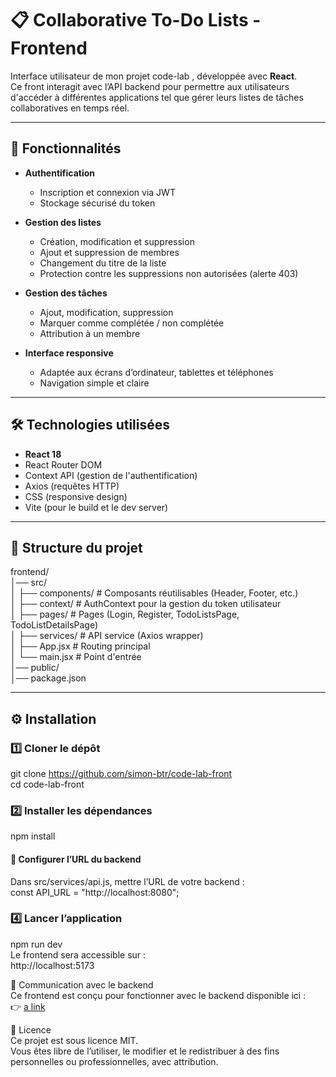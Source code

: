 # 📋 Collaborative To-Do Lists - Frontend

Interface utilisateur de mon projet code-lab , développée avec **React**.  
Ce front interagit avec l’API backend pour permettre aux utilisateurs d'accéder à différentes applications tel que gérer leurs listes de tâches collaboratives en temps réel.

---

## 🚀 Fonctionnalités

- **Authentification**
  - Inscription et connexion via JWT
  - Stockage sécurisé du token

- **Gestion des listes**
  - Création, modification et suppression
  - Ajout et suppression de membres
  - Changement du titre de la liste
  - Protection contre les suppressions non autorisées (alerte 403)

- **Gestion des tâches**
  - Ajout, modification, suppression
  - Marquer comme complétée / non complétée
  - Attribution à un membre

- **Interface responsive**
  - Adaptée aux écrans d’ordinateur, tablettes et téléphones
  - Navigation simple et claire

---

## 🛠️ Technologies utilisées

- **React 18**
- React Router DOM
- Context API (gestion de l'authentification)
- Axios (requêtes HTTP)
- CSS (responsive design)
- Vite (pour le build et le dev server)

---

## 📂 Structure du projet

frontend/  
│── src/  
│ ├── components/ # Composants réutilisables (Header, Footer, etc.)  
│ ├── context/ # AuthContext pour la gestion du token utilisateur  
│ ├── pages/ # Pages (Login, Register, TodoListsPage, TodoListDetailsPage)  
│ ├── services/ # API service (Axios wrapper)  
│ ├── App.jsx # Routing principal  
│ └── main.jsx # Point d'entrée  
│── public/  
│── package.json  

---

## ⚙️ Installation

### 1️⃣ Cloner le dépôt
git clone https://github.com/simon-btr/code-lab-front  
cd code-lab-front  

### 2️⃣ Installer les dépendances  
npm install  

#### ️⃣ Configurer l’URL du backend
Dans src/services/api.js, mettre l’URL de votre backend :  
const API_URL = "http://localhost:8080";  

### 4️⃣ Lancer l’application
npm run dev  
Le frontend sera accessible sur :  
http://localhost:5173  

📡 Communication avec le backend  
Ce frontend est conçu pour fonctionner avec le backend disponible ici :  
👉 [a link](https://github.com/simon-btr/code-lab-back)

📄 Licence  
Ce projet est sous licence MIT.  
Vous êtes libre de l’utiliser, le modifier et le redistribuer à des fins personnelles ou professionnelles, avec attribution.